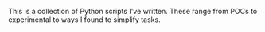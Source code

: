 This is a collection of Python scripts I've written. These range from POCs to experimental to ways I found to simplify tasks.
